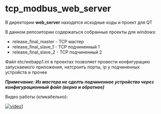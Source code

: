 # tcp_modbus_web_server


В директории **web_server** находятся исходные коды и проект для QT

В данном репозитории содержаться собранные проекты для windows:

* release_final_master - TCP мастер
* release_final_slave_1 - TCP подчиненный 1
* release_final_slave_2 - TCP подчиненный 2

Файл etc/webapp1.ini в проектах позволяет провести конфигурацию запускаемого приложения, натсроить порты, ip у подчиненных устройств и прочее

***Примечание: Из мастера не сделть подчиненное устройство через конфигурационный файл (верно и обратное)***

Видео работы (кликабельно):

[![video1](https://img.youtube.com/vi/57tRBdkFqdo/0.jpg)](https://www.youtube.com/watch?v=57tRBdkFqdo)

